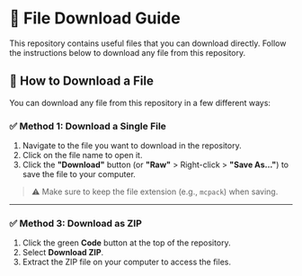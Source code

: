 # 📁 File Download Guide

This repository contains useful files that you can download directly. Follow the instructions below to download any file from this repository.

## 🔽 How to Download a File

You can download any file from this repository in a few different ways:

### ✅ Method 1: Download a Single File

1. Navigate to the file you want to download in the repository.
2. Click on the file name to open it.
3. Click the **"Download"** button (or **"Raw"** > Right-click > **"Save As..."**) to save the file to your computer.

> ⚠️ Make sure to keep the file extension (e.g., `mcpack`) when saving.

---

### ✅ Method 3: Download as ZIP

1. Click the green **Code** button at the top of the repository.
2. Select **Download ZIP**.
3. Extract the ZIP file on your computer to access the files.

